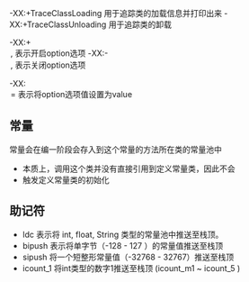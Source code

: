 
-XX:+TraceClassLoading 用于追踪类的加载信息并打印出来
-XX:+TraceClassUnloading 用于追踪类的卸载

-XX:+<option>, 表示开启option选项
-XX:-<option>, 表示关闭option选项

-XX:<option>=<value> 表示将option选项值设置为value

## 常量
常量会在编一阶段会存入到这个常量的方法所在类的常量池中
 * 本质上，调用这个类并没有直接引用到定义常量类，因此不会
 * 触发定义常量类的初始化


## 助记符
* ldc 表示将 int, float, String 类型的常量池中推送至栈顶。
* bipush 表示将单字节（-128 - 127 ）的常量值推送至栈顶
* sipush 将一个短整形常量值（-32768 - 32767）推送至栈顶
* icount_1 将int类型的数字1推送至栈顶 (icount_m1 ~ icount_5 )